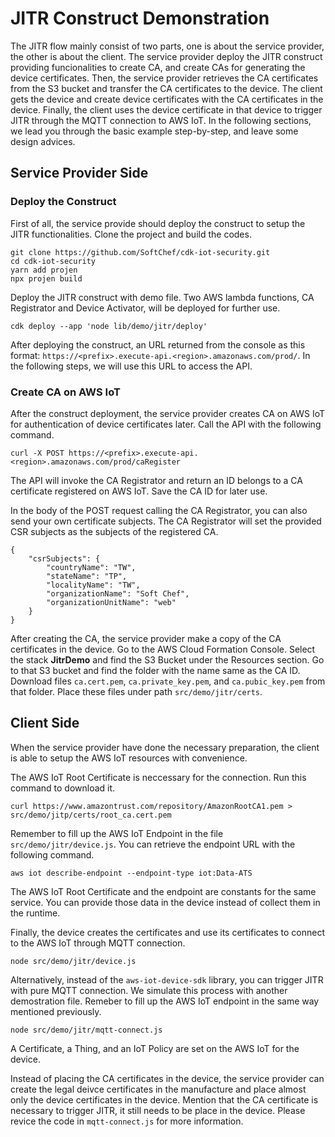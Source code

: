 # JITR Construct Demonstration

The JITR flow mainly consist of two parts, one is about the service provider, the other is about the client. The service provider deploy the JITR construct providing funcionalities to create CA, and create CAs for generating the device certificates. Then, the service provider retrieves the CA certificates from the S3 bucket and transfer the CA certificates to the device. The client gets the device and create device certificates with the CA certificates in the device. Finally, the client uses the device certificate in that device to trigger JITR through the MQTT connection to AWS IoT. In the following sections, we lead you through the basic example step-by-step, and leave some design advices.

## Service Provider Side

### Deploy the Construct

First of all, the service provide should deploy the construct to setup the JITR functionalities. Clone the project and build the codes.

    git clone https://github.com/SoftChef/cdk-iot-security.git
    cd cdk-iot-security
    yarn add projen
    npx projen build

Deploy the JITR construct with demo file. Two AWS lambda functions, CA Registrator and Device Activator, will be deployed for further use.

    cdk deploy --app 'node lib/demo/jitr/deploy'

After deploying the construct, an URL returned from the console as this format: ```https://<prefix>.execute-api.<region>.amazonaws.com/prod/```. In the following steps, we will use this URL to access the API.

### Create CA on AWS IoT

After the construct deployment, the service provider creates CA on AWS IoT for authentication of device certificates later. Call the API with the following command.

    curl -X POST https://<prefix>.execute-api.<region>.amazonaws.com/prod/caRegister

The API will invoke the CA Registrator and return an ID belongs to a CA certificate registered on AWS IoT. Save the CA ID for later use.

In the body of the POST request calling the CA Registrator, you can also send your own certificate subjects. The CA Registrator will set the provided CSR subjects as the subjects of the registered CA.

    {
        "csrSubjects": {
            "countryName": "TW",
            "stateName": "TP",
            "localityName": "TW",
            "organizationName": "Soft Chef",
            "organizationUnitName": "web"
        }
    }

After creating the CA, the service provider make a copy of the CA certificates in the device. Go to the AWS Cloud Formation Console. Select the stack **JitrDemo** and find the S3 Bucket under the Resources section. Go to that S3 bucket and find the folder with the name same as the CA ID. Download files ```ca.cert.pem```, ```ca.private_key.pem```, and ```ca.pubic_key.pem``` from that folder. Place these files under path ```src/demo/jitr/certs```.

## Client Side

When the service provider have done the necessary preparation, the client is able to setup the AWS IoT resources with convenience.

The AWS IoT Root Certificate is neccessary for the connection. Run this command to download it.

    curl https://www.amazontrust.com/repository/AmazonRootCA1.pem > src/demo/jitp/certs/root_ca.cert.pem

Remember to fill up the AWS IoT Endpoint in the file ```src/demo/jitr/device.js```. You can retrieve the endpoint URL with the following command.

    aws iot describe-endpoint --endpoint-type iot:Data-ATS

The AWS IoT Root Certificate and the endpoint are constants for the same service. You can provide those data in the device instead of collect them in the runtime.

Finally, the device creates the certificates and use its certificates to connect to the AWS IoT through MQTT connection.

    node src/demo/jitr/device.js

Alternatively, instead of the ```aws-iot-device-sdk``` library, you can trigger JITR with pure MQTT connection. We simulate this process with another demostration file. Remeber to fill up the AWS IoT endpoint in the same way mentioned previously.

    node src/demo/jitr/mqtt-connect.js

A Certificate, a Thing, and an IoT Policy are set on the AWS IoT for the device.

Instead of placing the CA certificates in the device, the service provider can create the legal deivce certificates in the manufacture and place almost only the device certificates in the device. Mention that the CA certificate is necessary to trigger JITR, it still needs to be place in the device. Please revice the code in ```mqtt-connect.js``` for more information.